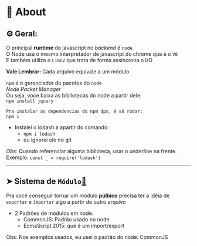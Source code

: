 # 📌 About
## ⚙️ Geral:

O principal **runtime** do javascript no _backend_ é `node`<br>
O Node usa o mesmo interpretador de javascript do chrome que é o `V8`<br>
E também utiliza o `LIBUV` que trata de forma assíncrona o I/O

**Vale Lembrar:** Cada arquivo equivale a um módulo


`npm` é o gerenciador de pacotes do `node`<br>
_Node Packet Manager_<br>
Ou seja, voce baixa as bibliotecas do node a partir dele:<br>
`npm install jquery`

    Pra instalar as dependencias do npm dps, é só rodar:
    npm i

* Instalei o lodash a apartir do comando:
    * `npm i lodash` <br>
    * eu ignorei ele no git

_Obs:_ Quando referenciar alguma biblioteca, usar o underline na frente. <br>
Exemplo: `const _ = require('lodash')`

___
## ➤ Sistema de `Módulo`[🔗](https://github.com/RoniDeringer/curso_web_moderno/blob/master/node_10/moduloCliente.js)


Pra você conseguir tornar um módulo **púlbico** precisa ter a idéia de<br> `exportar` e `importar` algo a partir de outro arquivo

* 2 Padrões de módulos em node:
    * CommonJS: Padrão usado no node 
    * EcmaScript 2015: que é um import/export

Obs: Nos exemplos usados, eu usei o padrão do node: CommonJS
